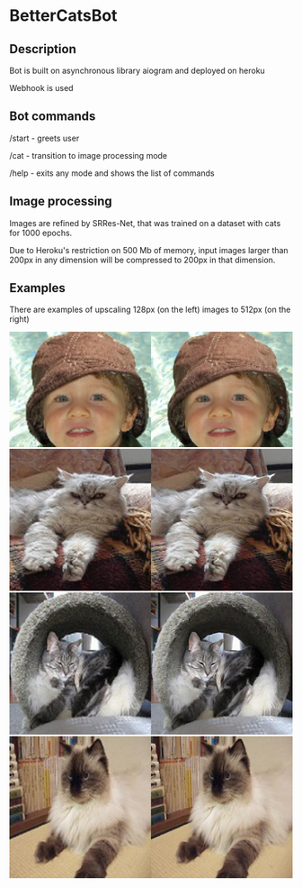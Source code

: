 # BetterCatsBot

## Description
Bot is built on asynchronous library aiogram and deployed on heroku

Webhook is used

## Bot commands
/start - greets user

/cat - transition to image processing mode

/help - exits any mode and shows the list of commands

## Image processing
Images are refined by SRRes-Net, that was trained on a dataset with cats for 1000 epochs.

Due to Heroku's restriction on 500 Mb of memory, input images larger than 200px in any dimension will be compressed to 200px in that dimension.

## Examples
There are examples of upscaling 128px (on the left) images to 512px (on the right)

![first example](https://github.com/IGragon/BetterCatsBot/blob/master/img/1.png)
![second example](https://github.com/IGragon/BetterCatsBot/blob/master/img/2.png)
![third example](https://github.com/IGragon/BetterCatsBot/blob/master/img/3.png)
![fourth example](https://github.com/IGragon/BetterCatsBot/blob/master/img/4.png)
